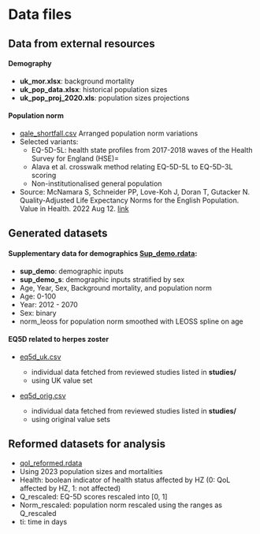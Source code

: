 
# Data files

## Data from external resources
#### Demography

- **uk_mor.xlsx**: background mortality
- **uk_pop_data.xlsx**: historical population sizes
- **uk_pop_proj_2020.xls**: population sizes projections

#### Population norm
- [qale_shortfall.csv](data/qale_shortfall.csv) Arranged population norm variations
- Selected variants:
  - EQ-5D-5L: health state profiles from 2017-2018 waves of the Health Survey for England (HSE)=
  - Alava et al. crosswalk method relating EQ-5D-5L to EQ-5D-3L scoring
  - Non-institutionalised general population
- Source: McNamara S, Schneider PP, Love-Koh J, Doran T, Gutacker N. Quality-Adjusted Life Expectancy Norms for the English Population. Value in Health. 2022 Aug 12. [link](https://doi.org/10.1016/j.jval.2022.07.005)

## Generated datasets
#### Supplementary data for demographics [Sup_demo.rdata](data/Sup_demo.rdata):

- **sup_demo**: demographic inputs
- **sup_demo_s**: demographic inputs stratified by sex 
- Age, Year, Sex, Background mortality, and population norm
- Age: 0-100
- Year: 2012 - 2070
- Sex: binary
- norm_leoss for population norm smoothed with LEOSS spline on age

#### EQ5D related to herpes zoster
- [eq5d_uk.csv](data/eq5d_uk.csv)
  - individual data fetched from reviewed studies listed in **studies/**
  - using UK value set
  
- [eq5d_orig.csv](data/eq5d_orig.csv)
  - individual data fetched from reviewed studies listed in **studies/**
  - using original value sets



## Reformed datasets for analysis 
- [qol_reformed.rdata](data/qol_reformed.rdata)
- Using 2023 population sizes and mortalities
- Health: boolean indicator of health status affected by HZ (0: QoL affected by HZ, 1: not affected)
- Q_rescaled: EQ-5D scores rescaled into [0, 1]
- Norm_rescaled: population norm rescaled using the ranges as Q_rescaled
- ti: time in days



